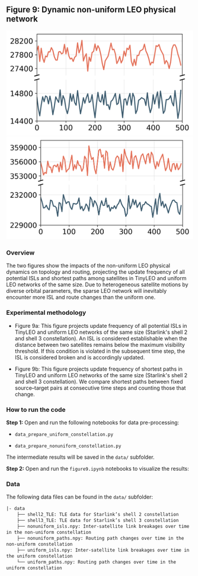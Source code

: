 ## Figure 9: Dynamic non-uniform LEO physical network

<div align=center><img src="./figure9a.png" width=""><img src="./figure9b.png" width=""></div>

### Overview

The two figures show the impacts of the non-uniform LEO physical dynamics on topology and routing, projecting the update frequency of all potential ISLs and shortest paths among satellites in TinyLEO and uniform LEO networks of the same size. Due to heterogeneous satellite motions by diverse orbital parameters, the sparse LEO network will inevitably encounter more ISL and route changes than the uniform one.

### Experimental methodology

- Figure 9a: This figure projects update frequency of all potential ISLs in TinyLEO and uniform LEO networks of the same size (Starlink's shell 2 and shell 3 constellation). An ISL is considered establishable when the distance between two satellites remains below the maximum visibility threshold. If this condition is violated in the subsequent time step, the ISL is considered broken and is accordingly updated.

- Figure 9b: This figure projects update frequency of shortest paths in TinyLEO and uniform LEO networks of the same size (Starlink's shell 2 and shell 3 constellation). We compare shortest paths between fixed source–target pairs at consecutive time steps and counting those that change.

### How to run the code


**Step 1:** Open and run the following notebooks for data pre-processing:

- `data_prepare_uniform_constellation.py`

- `data_prepare_nonuniform_constellation.py`

The intermediate results will be saved in the `data/` subfolder.

**Step 2:** Open and run the `figure9.ipynb` notebooks to visualize the results:


### Data

The following data files can be found in the `data/` subfolder:

    |- data
        ├── shell2_TLE: TLE data for Starlink’s shell 2 constellation
        ├── shell3_TLE: TLE data for Starlink’s shell 3 constellation
        ├── nonuniform_isls.npy: Inter-satellite link breakages over time in the non-uniform constellation
        ├── nonuniform_paths.npy: Routing path changes over time in the non-uniform constellation
        ├── uniform_isls.npy: Inter-satellite link breakages over time in the uniform constellation
        └── uniform_paths.npy: Routing path changes over time in the uniform constellation
